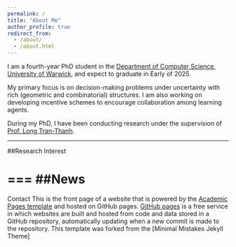 ```yaml
---
permalink: /
title: "About Me"
author_profile: true
redirect_from: 
  - /about/
  - /about.html
---
```

I am a fourth-year PhD student in the [Department of Computer Science, University of Warwick](https://warwick.ac.uk/fac/sci/dcs/), and expect to graduate in Early of 2025.

My primary focus is on decision-making problems under uncertainty with rich (geometric and combinatorial) structures. I am also working on developing incentive schemes to encourage collaboration among learning agents.

During my PhD, I have been conducting research under the supervision of [Prof. Long Tran-Thanh](https://warwick.ac.uk/fac/sci/dcs/people/long_tran-thanh/).

---

##Research Interest

===
##News
===
Contact
This is the front page of a website that is powered by the [Academic Pages template](https://github.com/academicpages/academicpages.github.io) and hosted on GitHub pages. [GitHub pages](https://pages.github.com) is a free service in which websites are built and hosted from code and data stored in a GitHub repository, automatically updating when a new commit is made to the repository. This template was forked from the [Minimal Mistakes Jekyll Theme]


